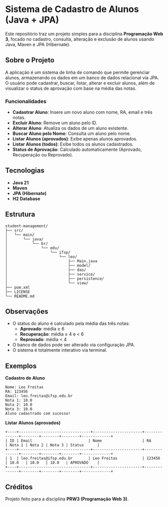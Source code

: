 # Sistema de Cadastro de Alunos (Java + JPA)

Este repositório traz um projeto simples para a disciplina **Programação Web 3**, focado no cadastro, consulta, alteração e exclusão de alunos usando Java, Maven e JPA (Hibernate).

## Sobre o Projeto

A aplicação é um sistema de linha de comando que permite gerenciar alunos, armazenando os dados em um banco de dados relacional via JPA. O usuário pode cadastrar, buscar, listar, alterar e excluir alunos, além de visualizar o status de aprovação com base na média das notas.

### Funcionalidades

- **Cadastrar Aluno**: Insere um novo aluno com nome, RA, email e três notas.
- **Excluir Aluno**: Remove um aluno pelo ID.
- **Alterar Aluno**: Atualiza os dados de um aluno existente.
- **Buscar Aluno pelo Nome**: Consulta um aluno pelo nome.
- **Listar Alunos (aprovados)**: Exibe apenas alunos aprovados.
- **Listar Alunos (todos)**: Exibe todos os alunos cadastrados.
- **Status de Aprovação**: Calculado automaticamente (Aprovado, Recuperação ou Reprovado).

## Tecnologias

- **Java 21**
- **Maven**
- **JPA (Hibernate)**
- **H2 Database**

## Estrutura

```
student-management/
├── src/
│   └── main/
│       └── java/
│           └── br/
│               └── edu/
│                   └── ifsp/
│                       └── leo/
│                           ├── Main.java
│                           ├── model/
│                           ├── dao/
│                           ├── service/
│                           ├── persistence/
│                           └── view/
├── pom.xml
├── LICENSE
└── README.md
```

## Observações

- O status do aluno é calculado pela média das três notas:
    - **Aprovado**: média ≥ 6
    - **Recuperação**: média ≥ 4 e < 6
    - **Reprovado**: média < 4
- O banco de dados pode ser alterado via configuração JPA.
- O sistema é totalmente interativo via terminal.

## Exemplos

**Cadastro de Aluno**

```
Nome: Leo Freitas
RA: 123456
Email: leo.freitas@ifsp.edu.br
Nota 1: 10.0
Nota 2: 10.0
Nota 3: 10.0
Aluno cadastrado com sucesso!
```

**Listar Alunos (aprovados)**

```
+----+--------------------------------+----------------------+--------------+--------+--------+--------+-------------+
| ID | Email                         | Nome                  | RA           | Nota 1 | Nota 2 | Nota 3 | Status      |
+----+--------------------------------+----------------------+--------------+--------+--------+--------+-------------+
| 1  | leo.freitas@ifsp.edu.br       | Leo Freitas           | 123456       | 10.0   | 10.0   | 10.0   | APROVADO    |
+----+--------------------------------+----------------------+--------------+--------+--------+--------+-------------+
```

## Créditos

Projeto feito para a disciplina **PRW3 (Programação Web 3)**.